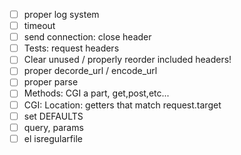 - [ ] proper log system
- [ ] timeout
- [ ] send connection: close header
- [ ] Tests: request headers
- [ ] Clear unused / properly reorder included headers!
- [ ] proper decorde_url / encode_url
- [ ] proper parse
- [ ] Methods: CGI a part, get,post,etc...
- [ ] CGI: Location: getters that match request.target
- [ ] set DEFAULTS
- [ ] query, params
- [ ] el isregularfile